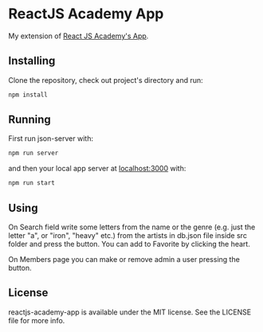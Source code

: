 # ReactJS Academy App

My extension of [React JS Academy's App](https://www.collegelink.gr/blog/academy/react-js-academy-by-collegelink/).

## Installing

Clone the repository, check out project's directory and run:

```sh
npm install
```

## Running

First run json-server with:

```sh
npm run server
```

and then your local app server at [localhost:3000](http://localhost:3000) with:

```sh
npm run start
```

## Using

On Search field write some letters from the name or the genre (e.g. just the letter "a", or "iron", "heavy" etc.) from the artists in db.json file inside src folder and press the button. You can add to Favorite by clicking the heart.

On Members page you can make or remove admin a user pressing the button.

## License

reactjs-academy-app is available under the MIT license. See the LICENSE file for more info.
